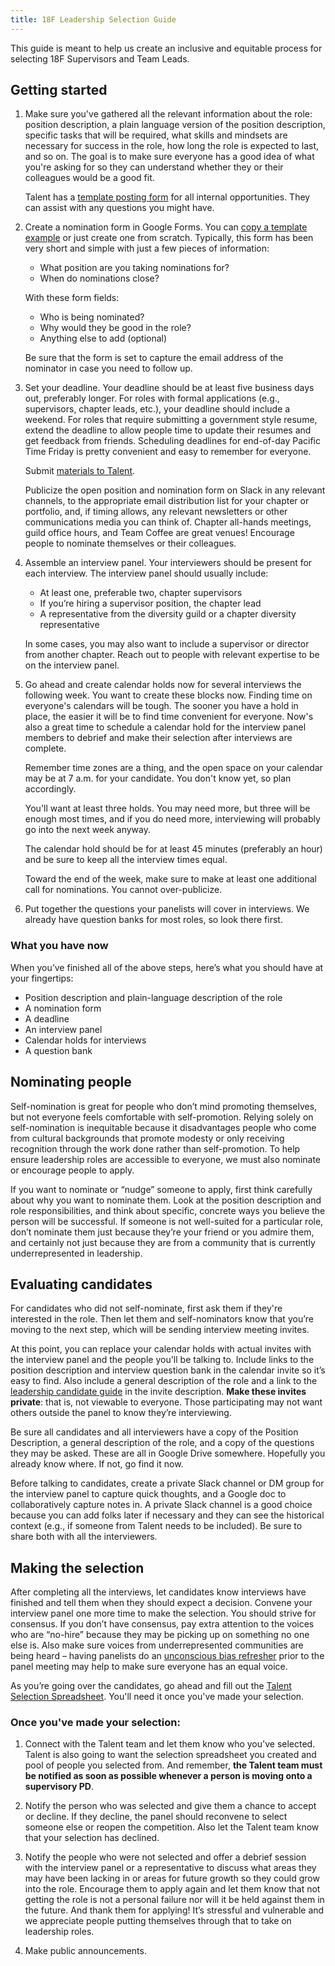 ```yaml
---
title: 18F Leadership Selection Guide
---
```


This guide is meant to help us create an inclusive and equitable process for selecting 18F Supervisors and Team Leads.

## Getting started

1. Make sure you've gathered all the relevant information about the role: position description, a plain language version of the position description, specific tasks that will be required, what skills and mindsets are necessary for success in the role, how long the role is expected to last, and so on. The goal is to make sure everyone has a good idea of what you're asking for so they can understand whether they or their colleagues would be a good fit.

   Talent has a [template posting form](https://docs.google.com/document/d/1YIliZcF8dhqs4GzBAKYj5niqdgcN4tggTTDl3zeIOO8/edit) for all internal opportunities. They can assist with any questions you might have.

2. Create a nomination form in Google Forms. You can [copy a template example](https://docs.google.com/forms/d/e/1FAIpQLSe69wRKtbqqG1sxilpfTN7MVSZU5JOOP_rT_AVmMOfBpAy74A/viewform) or just create one from scratch. Typically, this form has been very short and simple with just a few pieces of information:

   * What position are you taking nominations for?
   * When do nominations close?

   With these form fields:

   * Who is being nominated?
   * Why would they be good in the role?
   * Anything else to add (optional)

   Be sure that the form is set to capture the email address of the nominator in case you need to follow up.

3. Set your deadline. Your deadline should be at least five business days out, preferably longer. For roles with formal applications (e.g., supervisors, chapter leads, etc.), your deadline should include a weekend. For roles that require submitting a government style resume, extend the deadline to allow people time to update their resumes and get feedback from friends. Scheduling deadlines for end-of-day Pacific Time Friday is pretty convenient and easy to remember for everyone.

   Submit [materials to Talent](https://handbook.tts.gsa.gov/hiring/#job-prep).

   Publicize the open position and nomination form on Slack in any relevant channels, to the appropriate email distribution list for your chapter or portfolio, and, if timing allows, any relevant newsletters or other communications media you can think of. Chapter all-hands meetings, guild office hours, and Team Coffee are great venues! Encourage people to nominate themselves or their colleagues.

4. Assemble an interview panel. Your interviewers should be present for each interview. The interview panel should usually include:

   * At least one, preferable two, chapter supervisors
   * If you’re hiring a supervisor position, the chapter lead
   * A representative from the diversity guild or a chapter diversity representative

   In some cases, you may also want to include a supervisor or director from another chapter. Reach out to people with relevant expertise to be on the interview panel.
 
5. Go ahead and create calendar holds now for several interviews the following week. You want to create these blocks now. Finding time on everyone's calendars will be tough. The sooner you have a hold in place, the easier it will be to find time convenient for everyone. Now's also a great time to schedule a calendar hold for the interview panel members to debrief and make their selection after interviews are complete.

   Remember time zones are a thing, and the open space on your calendar may be at 7 a.m. for your candidate. You don't know yet, so plan accordingly.

   You'll want at least three holds. You may need more, but three will be enough most times, and if you do need more, interviewing will probably go into the next week anyway.

   The calendar hold should be for at least 45 minutes (preferably an hour) and be sure to keep all the interview times equal.

   Toward the end of the week, make sure to make at least one additional call for nominations. You cannot over-publicize.

6. Put together the questions your panelists will cover in interviews. We already have question banks for most roles, so look there first.

### What you have now

When you’ve finished all of the above steps, here’s what you should have at your fingertips:

* Position description and plain-language description of the role
* A nomination form
* A deadline
* An interview panel
* Calendar holds for interviews
* A question bank

## Nominating people

Self-nomination is great for people who don’t mind promoting themselves, but not everyone feels comfortable with self-promotion. Relying solely on self-nomination is inequitable because it disadvantages people who come from cultural backgrounds that promote modesty or only receiving recognition through the work done rather than self-promotion. To help ensure leadership roles are accessible to everyone, we must also nominate or encourage people to apply.

If you want to nominate or “nudge” someone to apply, first think carefully about why you want to nominate them. Look at the position description and role responsibilities, and think about specific, concrete ways you believe the person will be successful. If someone is not well-suited for a particular role, don’t nominate them just because they’re your friend or you admire them, and certainly not just because they are from a community that is currently underrepresented in leadership.

## Evaluating candidates

For candidates who did not self-nominate, first ask them if they're interested in the role. Then let them and self-nominators know that you’re moving to the next step, which will be sending interview meeting invites.

At this point, you can replace your calendar holds with actual invites with the interview panel and the people you'll be talking to. Include links to the position description and interview question bank in the calendar invite so it’s easy to find. Also include a general description of the role and a link to the [leadership candidate guide](/leadership-candidate-guide/) in the invite description. **Make these invites private**: that is, not viewable to everyone. Those participating may not want others outside the panel to know they’re interviewing.

Be sure all candidates and all interviewers have a copy of the Position Description, a general description of the role, and a copy of the questions they may be asked. These are all in Google Drive somewhere. Hopefully you already know where. If not, go find it now.

Before talking to candidates, create a private Slack channel or DM group for the interview panel to capture quick thoughts, and a Google doc to collaboratively capture notes in. A private Slack channel is a good choice because you can add folks later if necessary and they can see the historical context (e.g., if someone from Talent needs to be included). Be sure to share both with all the interviewers.

## Making the selection

After completing all the interviews, let candidates know interviews have finished and tell them when they should expect a decision. Convene your interview panel one more time to make the selection. You should strive for consensus. If you don’t have consensus, pay extra attention to the voices who are “no-hire” because they may be picking up on something no one else is. Also make sure voices from underrepresented communities are being heard – having panelists do an [unconscious bias refresher](https://handbook.tts.gsa.gov/unconscious-bias/) prior to the panel meeting may help to make sure everyone has an equal voice. 

As you’re going over the candidates, go ahead and fill out the [Talent Selection Spreadsheet](https://docs.google.com/spreadsheets/d/1EN3iLUmmDQ4iX5k-AsDsUPUd_igrEy3BEtlIs5KM59w/edit#gid=0). You'll need it once you've made your selection.

### Once you've made your selection:

1. Connect with the Talent team and let them know who you've selected. Talent is also going to want the selection spreadsheet you created and pool of people you selected from. And remember, **the Talent team must be notified as soon as possible whenever a person is moving onto a supervisory PD**.

2. Notify the person who was selected and give them a chance to accept or decline. If they decline, the panel should reconvene to select someone else or reopen the competition. Also let the Talent team know that your selection has declined.

3. Notify the people who were not selected and offer a debrief session with the interview panel or a representative to discuss what areas they may have been lacking in or areas for future growth so they could grow into the role. Encourage them to apply again and let them know that not getting the role is not a personal failure nor will it be held against them in the future. And thank them for applying! It’s stressful and vulnerable and we appreciate people putting themselves through that to take on leadership roles.

4. Make public announcements.
